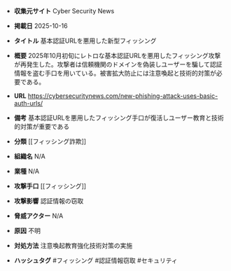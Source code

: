 - **収集元サイト**
Cyber Security News

- **掲載日**
2025-10-16

- **タイトル**
基本認証URLを悪用した新型フィッシング

- **概要**
2025年10月初旬にレトロな基本認証URLを悪用したフィッシング攻撃が再発生した。攻撃者は信頼機関のドメインを偽装しユーザーを騙して認証情報を盗む手口を用いている。被害拡大防止には注意喚起と技術的対策が必要である。

- **URL**
https://cybersecuritynews.com/new-phishing-attack-uses-basic-auth-urls/

- **備考**
基本認証URLを悪用したフィッシング手口が復活しユーザー教育と技術的対策が重要である

- **分類**
[[フィッシング詐欺]]

- **組織名**
N/A

- **業種**
N/A

- **攻撃手口**
[[フィッシング]]

- **攻撃影響**
認証情報の窃取

- **脅威アクター**
N/A

- **原因**
不明

- **対処方法**
注意喚起教育強化技術対策の実施

- **ハッシュタグ**
#フィッシング #認証情報窃取 #セキュリティ

